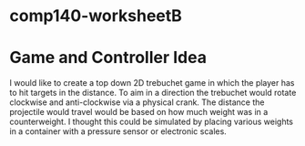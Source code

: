 # comp140-worksheetB

# Game and Controller Idea

I would like to create a top down 2D trebuchet game in which the player has to hit targets in the distance. 
To aim in a direction the trebuchet would rotate clockwise and anti-clockwise via a physical crank. 
The distance the projectile would travel would be based on how much weight was in a counterweight. 
I thought this could be simulated by placing various weights in a container with a pressure sensor or electronic scales. 
